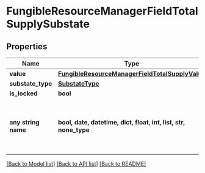 # FungibleResourceManagerFieldTotalSupplySubstate


## Properties
Name | Type | Description | Notes
------------ | ------------- | ------------- | -------------
**value** | [**FungibleResourceManagerFieldTotalSupplyValue**](FungibleResourceManagerFieldTotalSupplyValue.md) |  | 
**substate_type** | [**SubstateType**](SubstateType.md) |  | 
**is_locked** | **bool** |  | 
**any string name** | **bool, date, datetime, dict, float, int, list, str, none_type** | any string name can be used but the value must be the correct type | [optional]

[[Back to Model list]](../README.md#documentation-for-models) [[Back to API list]](../README.md#documentation-for-api-endpoints) [[Back to README]](../README.md)



